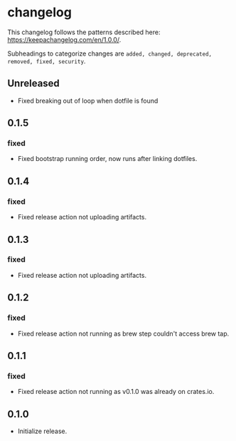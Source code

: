 changelog
=========
This changelog follows the patterns described here: https://keepachangelog.com/en/1.0.0/.

Subheadings to categorize changes are `added, changed, deprecated, removed, fixed, security`.

## Unreleased
- Fixed breaking out of loop when dotfile is found

## 0.1.5
### fixed
- Fixed bootstrap running order, now runs after linking dotfiles.

## 0.1.4
### fixed
- Fixed release action not uploading artifacts.

## 0.1.3
### fixed
- Fixed release action not uploading artifacts.

## 0.1.2
### fixed
- Fixed release action not running as brew step couldn't access brew tap.

## 0.1.1
### fixed
- Fixed release action not running as v0.1.0 was already on crates.io.

## 0.1.0
- Initialize release.

